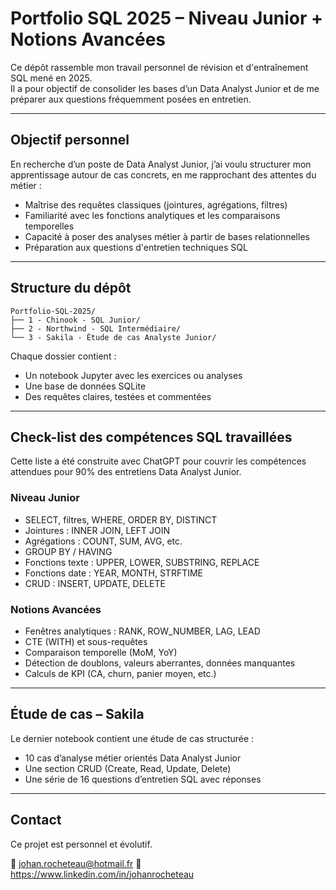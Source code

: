 # Portfolio SQL 2025 – Niveau Junior + Notions Avancées

Ce dépôt rassemble mon travail personnel de révision et d'entraînement SQL mené en 2025.  
Il a pour objectif de consolider les bases d’un Data Analyst Junior et de me préparer aux questions fréquemment posées en entretien.

---

## Objectif personnel

En recherche d’un poste de Data Analyst Junior, j’ai voulu structurer mon apprentissage autour de cas concrets, en me rapprochant des attentes du métier :

- Maîtrise des requêtes classiques (jointures, agrégations, filtres)
- Familiarité avec les fonctions analytiques et les comparaisons temporelles
- Capacité à poser des analyses métier à partir de bases relationnelles
- Préparation aux questions d'entretien techniques SQL

---

## Structure du dépôt

```
Portfolio-SQL-2025/
├── 1 - Chinook - SQL Junior/
├── 2 - Northwind - SQL Intermédiaire/
└── 3 - Sakila - Étude de cas Analyste Junior/
```

Chaque dossier contient :
- Un notebook Jupyter avec les exercices ou analyses
- Une base de données SQLite
- Des requêtes claires, testées et commentées

---

## Check-list des compétences SQL travaillées

Cette liste a été construite avec ChatGPT pour couvrir les compétences attendues pour 90% des entretiens Data Analyst Junior.

### Niveau Junior
- SELECT, filtres, WHERE, ORDER BY, DISTINCT
- Jointures : INNER JOIN, LEFT JOIN
- Agrégations : COUNT, SUM, AVG, etc.
- GROUP BY / HAVING
- Fonctions texte : UPPER, LOWER, SUBSTRING, REPLACE
- Fonctions date : YEAR, MONTH, STRFTIME
- CRUD : INSERT, UPDATE, DELETE

### Notions Avancées
- Fenêtres analytiques : RANK, ROW_NUMBER, LAG, LEAD
- CTE (WITH) et sous-requêtes
- Comparaison temporelle (MoM, YoY)
- Détection de doublons, valeurs aberrantes, données manquantes
- Calculs de KPI (CA, churn, panier moyen, etc.)

---

## Étude de cas – Sakila

Le dernier notebook contient une étude de cas structurée :
- 10 cas d’analyse métier orientés Data Analyst Junior
- Une section CRUD (Create, Read, Update, Delete)
- Une série de 16 questions d’entretien SQL avec réponses

---

## Contact

Ce projet est personnel et évolutif.

📧 johan.rocheteau@hotmail.fr
🔗 https://www.linkedin.com/in/johanrocheteau
